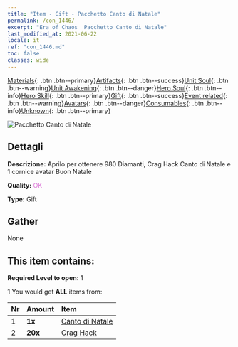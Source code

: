 ```yaml
---
title: "Item - Gift - Pacchetto Canto di Natale"
permalink: /con_1446/
excerpt: "Era of Chaos  Pacchetto Canto di Natale"
last_modified_at: 2021-06-22
locale: it
ref: "con_1446.md"
toc: false
classes: wide
---
```

 [Materials](/ItemsIT/){: .btn .btn--primary}[Artifacts](/ItemsIT/Artifacts/){: .btn .btn--success}[Unit Soul](/ItemsIT/UnitSoul/){: .btn .btn--warning}[Unit Awakening](/ItemsIT/UnitAwakening/){: .btn .btn--danger}[Hero Soul](/ItemsIT/HeroSoul/){: .btn .btn--info}[Hero Skill](/ItemsIT/HeroSkill/){: .btn .btn--primary}[Gift](/ItemsIT/Gift/){: .btn .btn--success}[Event related](/ItemsIT/Events/){: .btn .btn--warning}[Avatars](/ItemsIT/Avatars/){: .btn .btn--danger}[Consumables](/ItemsIT/Consumables/){: .btn .btn--info}[Unknown](/ItemsIT/Unknown/){: .btn .btn--primary}

 ![Pacchetto Canto di Natale](/images/t/i_907060.png)

## Dettagli
 **Descrizione:** Aprilo per ottenere 980 Diamanti, Crag Hack Canto di Natale e 1 cornice avatar Buon Natale

 **Quality:** <span style="color: #DA70D6">OK</span>

 **Type:** Gift

## Gather

  None

## This item contains:

 **Required Level to open:** 1

 1 You would get **ALL** items  from:

  | Nr | Amount |     Item    |
  |:---|:-------|:------------|
  | 1 |  **1x** | [Canto di Natale](/ItemsIT/con_1058/) |  | 
  | 2 |  **20x** | [Crag Hack](/ItemsIT/her_375/) |  | 
